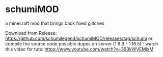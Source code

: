 # schumiMOD
a minecraft mod that brings back fixed glitches

Download from Release:
https://github.com/schumilegend/schumiMOD/releases/tag/schumi
or compile the source code
possible dupes on server (1.8.9 - 1.16.5) :
watch this video for tuts: 
https://www.youtube.com/watch?v=393kWVEMixM
